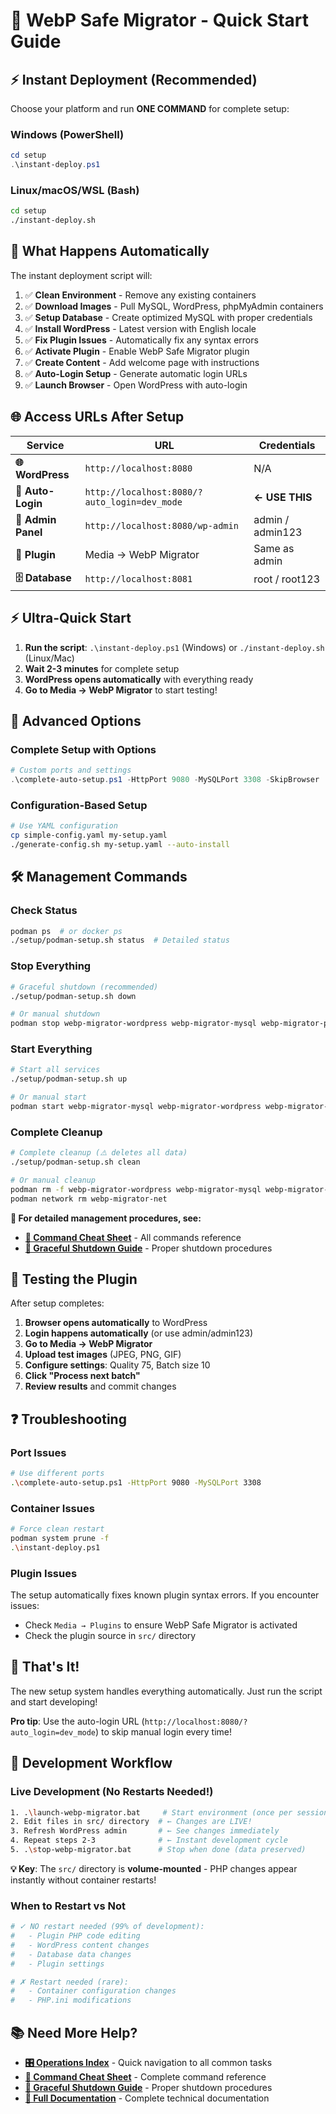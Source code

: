 # 🚀 WebP Safe Migrator - Quick Start Guide

## ⚡ **Instant Deployment (Recommended)**

Choose your platform and run **ONE COMMAND** for complete setup:

### **Windows (PowerShell)**
```powershell
cd setup
.\instant-deploy.ps1
```

### **Linux/macOS/WSL (Bash)**
```bash
cd setup
./instant-deploy.sh
```

## 🎯 **What Happens Automatically**

The instant deployment script will:

1. ✅ **Clean Environment** - Remove any existing containers
2. ✅ **Download Images** - Pull MySQL, WordPress, phpMyAdmin containers  
3. ✅ **Setup Database** - Create optimized MySQL with proper credentials
4. ✅ **Install WordPress** - Latest version with English locale
5. ✅ **Fix Plugin Issues** - Automatically fix any syntax errors
6. ✅ **Activate Plugin** - Enable WebP Safe Migrator plugin
7. ✅ **Create Content** - Add welcome page with instructions
8. ✅ **Auto-Login Setup** - Generate automatic login URLs
9. ✅ **Launch Browser** - Open WordPress with auto-login

## 🌐 **Access URLs After Setup**

| Service | URL | Credentials |
|---------|-----|-------------|
| **🌐 WordPress** | `http://localhost:8080` | N/A |
| **🚀 Auto-Login** | `http://localhost:8080/?auto_login=dev_mode` | **← USE THIS** |
| **🔧 Admin Panel** | `http://localhost:8080/wp-admin` | admin / admin123 |
| **🔌 Plugin** | Media → WebP Migrator | Same as admin |
| **🗄️ Database** | `http://localhost:8081` | root / root123 |

## ⚡ **Ultra-Quick Start**

1. **Run the script**: `.\instant-deploy.ps1` (Windows) or `./instant-deploy.sh` (Linux/Mac)
2. **Wait 2-3 minutes** for complete setup
3. **WordPress opens automatically** with everything ready
4. **Go to Media → WebP Migrator** to start testing!

## 🔧 **Advanced Options**

### **Complete Setup with Options**
```powershell
# Custom ports and settings
.\complete-auto-setup.ps1 -HttpPort 9080 -MySQLPort 3308 -SkipBrowser
```

### **Configuration-Based Setup**
```bash
# Use YAML configuration
cp simple-config.yaml my-setup.yaml
./generate-config.sh my-setup.yaml --auto-install
```

## 🛠️ **Management Commands**

### **Check Status**
```bash
podman ps  # or docker ps
./setup/podman-setup.sh status  # Detailed status
```

### **Stop Everything**
```bash
# Graceful shutdown (recommended)
./setup/podman-setup.sh down

# Or manual shutdown
podman stop webp-migrator-wordpress webp-migrator-mysql webp-migrator-phpmyadmin
```

### **Start Everything**
```bash
# Start all services
./setup/podman-setup.sh up

# Or manual start
podman start webp-migrator-mysql webp-migrator-wordpress webp-migrator-phpmyadmin
```

### **Complete Cleanup**
```bash
# Complete cleanup (⚠️ deletes all data)
./setup/podman-setup.sh clean

# Or manual cleanup
podman rm -f webp-migrator-wordpress webp-migrator-mysql webp-migrator-phpmyadmin
podman network rm webp-migrator-net
```

**📖 For detailed management procedures, see:**
- **[🎯 Command Cheat Sheet](COMMAND_CHEAT_SHEET.md)** - All commands reference
- **[🛑 Graceful Shutdown Guide](GRACEFUL_SHUTDOWN.md)** - Proper shutdown procedures

## 🎯 **Testing the Plugin**

After setup completes:

1. **Browser opens automatically** to WordPress
2. **Login happens automatically** (or use admin/admin123)
3. **Go to Media → WebP Migrator**
4. **Upload test images** (JPEG, PNG, GIF)
5. **Configure settings**: Quality 75, Batch size 10
6. **Click "Process next batch"**
7. **Review results** and commit changes

## ❓ **Troubleshooting**

### **Port Issues**
```bash
# Use different ports
.\complete-auto-setup.ps1 -HttpPort 9080 -MySQLPort 3308
```

### **Container Issues**
```bash
# Force clean restart
podman system prune -f
.\instant-deploy.ps1
```

### **Plugin Issues**
The setup automatically fixes known plugin syntax errors. If you encounter issues:
- Check `Media → Plugins` to ensure WebP Safe Migrator is activated
- Check the plugin source in `src/` directory

## 🚀 **That's It!**

The new setup system handles everything automatically. Just run the script and start developing!

**Pro tip**: Use the auto-login URL (`http://localhost:8080/?auto_login=dev_mode`) to skip manual login every time!

## 🔄 **Development Workflow**

### **Live Development (No Restarts Needed!)**
```bash
1. .\launch-webp-migrator.bat     # Start environment (once per session)
2. Edit files in src/ directory  # ← Changes are LIVE!
3. Refresh WordPress admin       # ← See changes immediately  
4. Repeat steps 2-3              # ← Instant development cycle
5. .\stop-webp-migrator.bat      # Stop when done (data preserved)
```

**💡 Key**: The `src/` directory is **volume-mounted** - PHP changes appear instantly without container restarts!

### **When to Restart vs Not**
```bash
# ✓ NO restart needed (99% of development):
#   - Plugin PHP code editing
#   - WordPress content changes
#   - Database data changes
#   - Plugin settings

# ✗ Restart needed (rare):
#   - Container configuration changes
#   - PHP.ini modifications
```

## 📚 **Need More Help?**

- **[🎛️ Operations Index](OPERATIONS_INDEX.md)** - Quick navigation to all common tasks
- **[🎯 Command Cheat Sheet](COMMAND_CHEAT_SHEET.md)** - Complete command reference
- **[🛑 Graceful Shutdown Guide](GRACEFUL_SHUTDOWN.md)** - Proper shutdown procedures
- **[📖 Full Documentation](../docs/INDEX.md)** - Complete technical documentation

